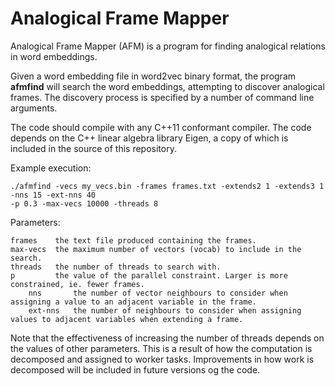 # Analogical Frame Mapper

Analogical Frame Mapper (AFM) is a program for finding analogical relations in word embeddings. 

Given a word embedding file in word2vec binary format, the program **afmfind** will search the word embeddings, attempting to discover analogical frames. The discovery process is specified by a number of command line arguments.

The code should compile with any C++11 conformant compiler. The code depends on the C++ linear algebra library Eigen, a copy of which is included in the source of this repository.

Example execution:

	./afmfind -vecs my_vecs.bin -frames frames.txt -extends2 1 -extends3 1 -nns 15 -ext-nns 40
	-p 0.3 -max-vecs 10000 -threads 8
	
Parameters:

	frames    the text file produced containing the frames.
	max-vecs  the maximum number of vectors (vocab) to include in the search.
	threads   the number of threads to search with.
	p         the value of the parallel constraint. Larger is more constrained, ie. fewer frames.
        nns       the number of vector neighbours to consider when assigning a value to an adjacent variable in the frame.
        ext-nns   the number of neighbours to consider when assigning values to adjacent variables when extending a frame.
        
        
Note that the effectiveness of increasing the number of threads depends on the values of other parameters. This is a result of how the computation is decomposed and assigned to worker tasks. Improvements in how work is decomposed will be included in future versions og the code.


